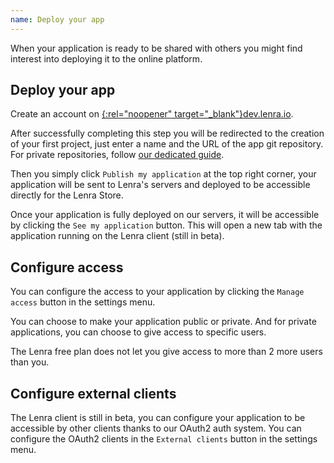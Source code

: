 ```yaml
---
name: Deploy your app
---
```


When your application is ready to be shared with others you might find interest into deploying it to the online platform.

## Deploy your app

Create an account on [{:rel="noopener" target="_blank"}dev.lenra.io](https://dev.lenra.io).


After successfully completing this step you will be redirected to the creation of your first project, just enter a name and the URL of the app git repository.
For private repositories, follow [our dedicated guide](../guides/use-private-repository.html).

Then you simply click `Publish my application` at the top right corner, your application will be sent to Lenra's servers and deployed to be accessible directly for the Lenra Store.

Once your application is fully deployed on our servers, it will be accessible by clicking the  `See my application` button.
This will open a new tab with the application running on the Lenra client (still in beta).


## Configure access

You can configure the access to your application by clicking the `Manage access` button in the settings menu.

You can choose to make your application public or private.
And for private applications, you can choose to give access to specific users.

The Lenra free plan does not let you give access to more than 2 more users than you.

## Configure external clients

The Lenra client is still in beta, you can configure your application to be accessible by other clients thanks to our OAuth2 auth system.
You can configure the OAuth2 clients in the `External clients` button in the settings menu.
